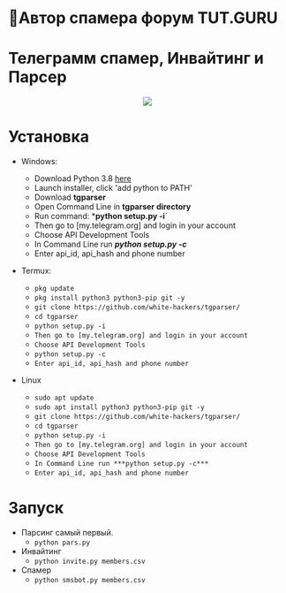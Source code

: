 🧾Автор спамера форум TUT.GURU
===================================
Телеграмм спамер, Инвайтинг и Парсер
===================================
<p align="center">
  <img src="https://tut.guru/data/assets/logo/ico2.png">
</p>

# Установка
* Windows:
  * Download Python 3.8 [here](https://www.python.org/downloads/release/python-38) 
  * Launch installer, click 'add python to PATH'
  * Download **tgparser**
  * Open Command Line in **tgparser directory**
  * Run command: ***python setup.py -i**`
  * Then go to [my.telegram.org] and login in your account
  * Choose API Development Tools
  * In Command Line run ***python setup.py -c***
  * Enter api_id, api_hash and phone number
  
* Termux:
  * `pkg update`
  * `pkg install python3 python3-pip git -y`
  * `git clone https://github.com/white-hackers/tgparser/`
  * `cd tgparser`
  * `python setup.py -i`
  * `Then go to [my.telegram.org] and login in your account`
  * `Choose API Development Tools`
  * `python setup.py -c`
  * `Enter api_id, api_hash and phone number`
* Linux
  * `sudo apt update`
  * `sudo apt install python3 python3-pip git -y`
  * `git clone https://github.com/white-hackers/tgparser/`
  * `cd tgparser`
  * `python setup.py -i`
  * `Then go to [my.telegram.org] and login in your account`
  * `Choose API Development Tools`
  * `In Command Line run ***python setup.py -c***`
  * `Enter api_id, api_hash and phone number`

# Запуск
* Парсинг самый первый. 
  * `python pars.py`
* Инвайтинг 
  * `python invite.py members.csv`
* Спамер
  * `python smsbot.py members.csv`

